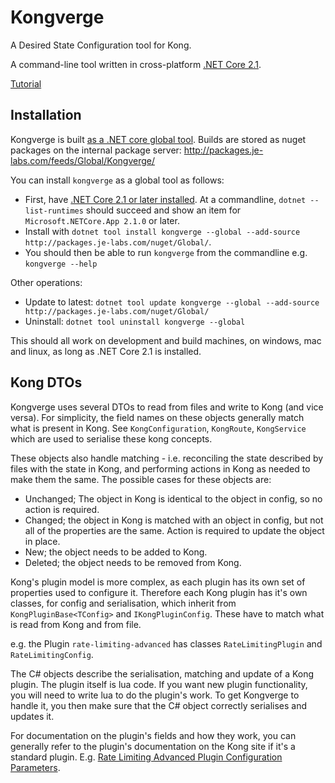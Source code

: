 # Kongverge

A Desired State Configuration tool for Kong.

A command-line tool written in cross-platform [.NET Core 2.1](http://dot.net).

[Tutorial](Tutorial.md)

## Installation

Kongverge is built [as a .NET core global tool](https://docs.microsoft.com/en-us/dotnet/core/tools/global-tools). Builds are stored as nuget packages on the internal package server: http://packages.je-labs.com/feeds/Global/Kongverge/

You can install `kongverge` as a global tool as follows:

* First, have [.NET Core 2.1 or later installed](https://www.microsoft.com/net/download). At a commandline, `dotnet --list-runtimes` should succeed and show an item for `Microsoft.NETCore.App 2.1.0` or later.
* Install with `dotnet tool install kongverge --global --add-source http://packages.je-labs.com/nuget/Global/`.
* You should then be able to run `kongverge` from the commandline e.g. `kongverge --help`

Other operations:

* Update to latest: `dotnet tool update kongverge --global --add-source http://packages.je-labs.com/nuget/Global/`
* Uninstall: `dotnet tool uninstall kongverge --global`

This should all work on development and build machines, on windows, mac and linux, as long as .NET Core 2.1 is installed.

## Kong DTOs

Kongverge uses several DTOs to read from files and write to Kong (and vice versa). For simplicity, the field names on these objects generally match what is present in Kong. See `KongConfiguration`, `KongRoute`, `KongService` which are used to serialise these kong concepts.

These objects also handle matching - i.e. reconciling the state described by files with the state in Kong, and performing actions in Kong as needed to make them the same. The possible cases for these objects are:

* Unchanged; The object in Kong is identical to the object in config, so no action is required.
* Changed; the object in Kong is matched with an object in config, but not all of the properties are the same. Action is required to update the object in place.
* New; the object needs to be added to Kong.
* Deleted; the object needs to be removed from Kong.

Kong's plugin model is more complex, as each plugin has its own set of properties used to configure it.  Therefore each Kong plugin has it's own classes,
for config and serialisation, which inherit from `KongPluginBase<TConfig>` and `IKongPluginConfig`. These have to match what is read from Kong and from file.

e.g. the Plugin `rate-limiting-advanced` has classes `RateLimitingPlugin` and `RateLimitingConfig`.

The C# objects describe the serialisation, matching and update of a Kong plugin. The plugin itself is lua code. If you want new plugin functionality, you will need to write lua to do the plugin's work. To get Kongverge to handle it, you then make sure that the C# object correctly serialises and updates it.

For documentation on the plugin's fields and how they work, you can generally refer to the plugin's documentation on the Kong site if it's a standard plugin. E.g. [Rate Limiting Advanced Plugin Configuration Parameters](https://docs.konghq.com/enterprise/0.31-x/plugins/rate-limiting/#configuration-parameters).
